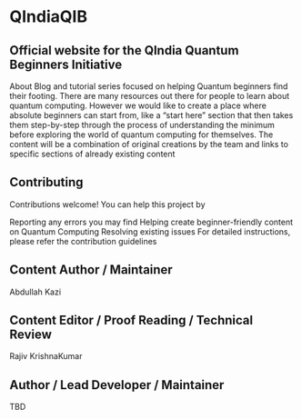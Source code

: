# QIndiaQIB
## Official website for the QIndia Quantum Beginners Initiative
About 
Blog and tutorial series focused on helping Quantum beginners find their footing. There are many resources out there for people to learn about quantum computing. However we would like to create a place where absolute beginners can start from, like a “start here” section that then takes them step-by-step through the process of understanding the minimum before exploring the world of quantum computing for themselves. The content will be a combination of original creations by the team and links to specific sections of already existing content

## Contributing
Contributions welcome!
You can help this project by

Reporting any errors you may find
Helping create beginner-friendly content on Quantum Computing
Resolving existing issues
For detailed instructions, please refer the contribution guidelines

## Content Author / Maintainer
Abdullah Kazi

## Content Editor / Proof Reading / Technical Review
Rajiv KrishnaKumar

## Author / Lead Developer / Maintainer
TBD
